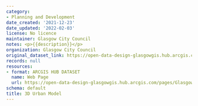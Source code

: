 ```yaml
---
category:
- Planning and Development
date_created: '2021-12-23'
date_updated: '2022-02-03'
license: No licence
maintainer: Glasgow City Council
notes: <p>{{description}}</p>
organization: Glasgow City Council
original_dataset_link: https://open-data-design-glasgowgis.hub.arcgis.com/pages/GlasgowGIS::3d-urban-model
records: null
resources:
- format: ARCGIS HUB DATASET
  name: Web Page
  url: https://open-data-design-glasgowgis.hub.arcgis.com/pages/GlasgowGIS::3d-urban-model
schema: default
title: 3D Urban Model
---
```

